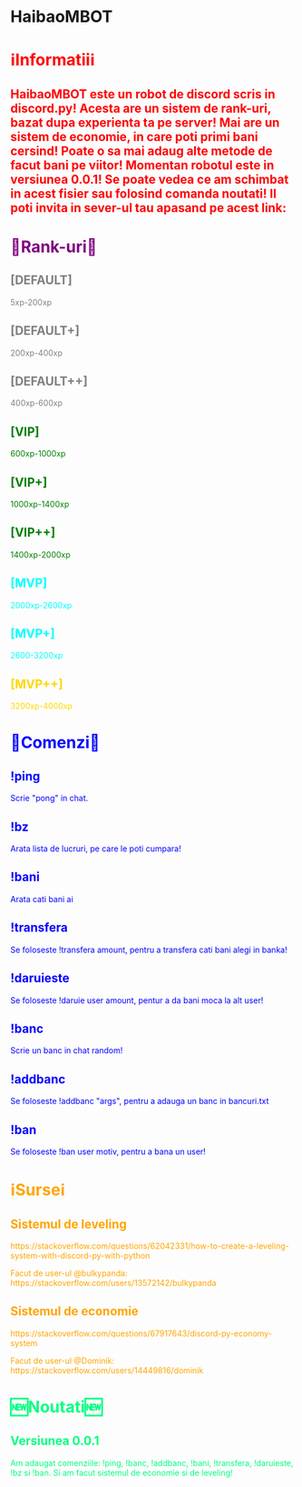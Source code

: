 # HaibaoMBOT
<h1 style = "color:red">ℹ️Informatiiℹ️</h1>
<h2 style = "color: red">HaibaoMBOT este un robot de discord scris in discord.py! Acesta are un sistem de rank-uri, bazat dupa experienta ta pe server! Mai are un sistem de economie, in care poti primi bani cersind! Poate o sa mai adaug alte metode de facut bani pe viitor! Momentan robotul este in versiunea 0.0.1! Se poate vedea ce am schimbat in acest fisier sau folosind comanda noutati! Il poti invita in sever-ul tau apasand pe acest link: </h2>
<h1 style="color:purple">💬Rank-uri💬</h1>
<h2 style="color:gray">[DEFAULT]</h2>
<p style="color:gray">5xp-200xp</p>
<h2 style="color:gray">[DEFAULT+]</h2>
<p style="color:gray">200xp-400xp</p>
<h2 style="color:gray">[DEFAULT++]</h2>
<p style="color:gray">400xp-600xp</p>
<h2 style="color:green">[VIP]</h2>
<p style="color:green">600xp-1000xp</p>
<h2 style="color:green">[VIP+]</h2>
<p style="color:green">1000xp-1400xp</p>
<h2 style="color:green">[VIP++]</h2>
<p style="color:green">1400xp-2000xp</p>
<h2 style="color:aqua">[MVP]</h2>
<p style="color:aqua">2000xp-2600xp</p>
<h2 style="color:aqua">[MVP+]</h2>
<p style="color:aqua">2600-3200xp</p>
<h2 style="color:gold">[MVP++]</h2>
<p style="color:gold">3200xp-4000xp</p>
<h1 style="color:blue">🚀Comenzi🚀</h1>
<h2 style="color:blue">!ping</h2>
<p style="color:blue">Scrie "pong" in chat.</p>
<h2 style="color:blue">!bz</h2>
<p style="color:blue">Arata lista de lucruri, pe care le poti cumpara!</p>
<h2 style="color:blue">!bani</h2>
<p style="color:blue">Arata cati bani ai</p>
<h2 style="color:blue">!transfera</h2>
<p style="color:blue">Se foloseste !transfera amount, pentru a transfera cati bani alegi in banka!</p>
<h2 style="color:blue">!daruieste</h2>
<p style="color:blue">Se foloseste !daruie user amount, pentur a da bani moca la alt user!</p>
<h2 style="color:blue">!banc</h2>
<p style="color:blue">Scrie un banc in chat random!</p>
<h2 style="color:blue">!addbanc</h2>
<p style="color:blue">Se foloseste !addbanc "args", pentru a adauga un banc in bancuri.txt</p>
<h2 style = "color:blue">!ban</h2>
<p style = "color:blue">Se foloseste !ban user motiv, pentru a bana un user!</p>
<span style = "color:orange">
<h1>ℹ️Surseℹ️</h1>
<h2>Sistemul de leveling</h2>
<p>https://stackoverflow.com/questions/62042331/how-to-create-a-leveling-system-with-discord-py-with-python</p>
<p>Facut de user-ul @bulkypanda: https://stackoverflow.com/users/13572142/bulkypanda</p>
<h2>Sistemul de economie</h2>
<p>https://stackoverflow.com/questions/67917643/discord-py-economy-system</p>
<p>Facut de user-ul @Dominik: https://stackoverflow.com/users/14449816/dominik</p>
</span>
<span style = "color:#00FF7F">
<h1>🆕Noutati🆕</h1>
<h2>Versiunea 0.0.1</h2>
<p>Am adaugat comenziile: !ping, !banc, !addbanc, !bani, !transfera, !daruieste, !bz si !ban. Si am facut sistemul de economie si de leveling!</p>
</span>